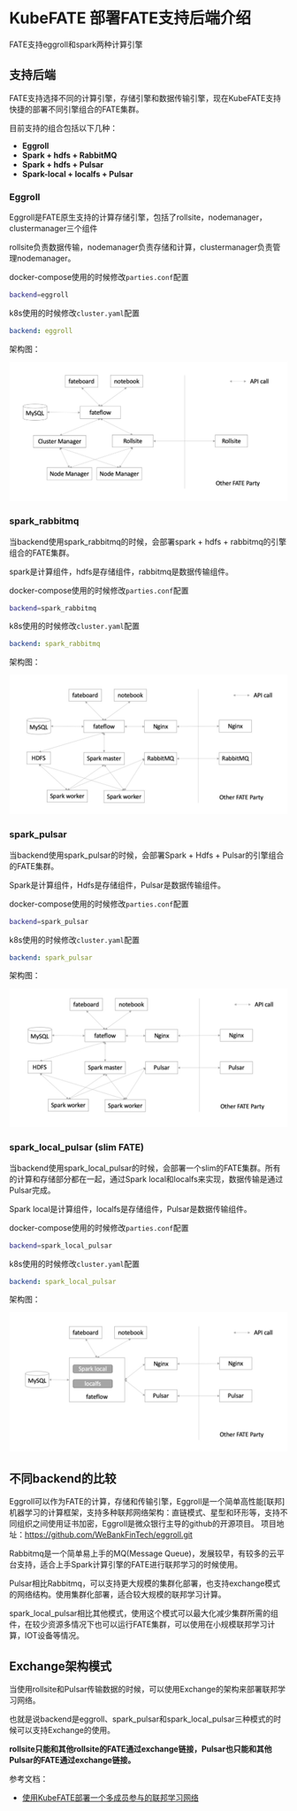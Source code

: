 # KubeFATE 部署FATE支持后端介绍

FATE支持eggroll和spark两种计算引擎

## 支持后端

FATE支持选择不同的计算引擎，存储引擎和数据传输引擎，现在KubeFATE支持快捷的部署不同引擎组合的FATE集群。

目前支持的组合包括以下几种：

- **Eggroll**
- **Spark + hdfs + RabbitMQ**
- **Spark + hdfs + Pulsar**
- **Spark-local + localfs + Pulsar**

### Eggroll

Eggroll是FATE原生支持的计算存储引擎，包括了rollsite，nodemanager，clustermanager三个组件

rollsite负责数据传输，nodemanager负责存储和计算，clustermanager负责管理nodemanager。

docker-compose使用的时候修改`parties.conf`配置

```bash
backend=eggroll
```

k8s使用的时候修改`cluster.yaml`配置

```yaml
backend: eggroll
```

架构图：

<div align="center">
  <img src="./images/arch_eggroll.png" />
</div>

### spark_rabbitmq

当backend使用spark_rabbitmq的时候，会部署spark + hdfs + rabbitmq的引擎组合的FATE集群。

spark是计算组件，hdfs是存储组件，rabbitmq是数据传输组件。

docker-compose使用的时候修改`parties.conf`配置

```bash
backend=spark_rabbitmq
```

k8s使用的时候修改`cluster.yaml`配置

```yaml
backend: spark_rabbitmq
```

架构图：

<div align="center">
  <img src="./images/arch_spark_rabbitmq.png">
</div>

### spark_pulsar

当backend使用spark_pulsar的时候，会部署Spark + Hdfs + Pulsar的引擎组合的FATE集群。

Spark是计算组件，Hdfs是存储组件，Pulsar是数据传输组件。

docker-compose使用的时候修改`parties.conf`配置

```bash
backend=spark_pulsar
```

k8s使用的时候修改`cluster.yaml`配置

```yaml
backend: spark_pulsar
```

架构图：

<div align="center">
  <img src="./images/arch_spark_pulsar.png">
</div>

### spark_local_pulsar (slim FATE)

当backend使用spark_local_pulsar的时候，会部署一个slim的FATE集群。所有的计算和存储部分都在一起，通过Spark local和localfs来实现，数据传输是通过Pulsar完成。

Spark local是计算组件，localfs是存储组件，Pulsar是数据传输组件。

docker-compose使用的时候修改`parties.conf`配置

```bash
backend=spark_local_pulsar
```

k8s使用的时候修改`cluster.yaml`配置

```yaml
backend: spark_local_pulsar
```

架构图：

<div align="center">
  <img src="./images/arch_slim.png">
</div>

## 不同backend的比较

Eggroll可以作为FATE的计算，存储和传输引擎，Eggroll是一个简单高性能[联邦]机器学习的计算框架，支持多种联邦网络架构：直链模式、星型和环形等，支持不同组织之间使用证书加密，Eggroll是微众银行主导的github的开源项目。
项目地址：<https://github.com/WeBankFinTech/eggroll.git>

Rabbitmq是一个简单易上手的MQ(Message Queue)，发展较早，有较多的云平台支持，适合上手Spark计算引擎的FATE进行联邦学习的时候使用。

Pulsar相比Rabbitmq，可以支持更大规模的集群化部署，也支持exchange模式的网络结构。使用集群化部署，适合较大规模的联邦学习计算。

spark_local_pulsar相比其他模式，使用这个模式可以最大化减少集群所需的组件，在较少资源多情况下也可以运行FATE集群，可以使用在小规模联邦学习计算，IOT设备等情况。

## Exchange架构模式

当使用rollsite和Pulsar传输数据的时候，可以使用Exchange的架构来部署联邦学习网络。

也就是说backend是eggroll、spark_pulsar和spark_local_pulsar三种模式的时候可以支持Exchange的使用。

**rollsite只能和其他rollsite的FATE通过exchange链接，Pulsar也只能和其他Pulsar的FATE通过exchange链接。**


参考文档：

- [使用KubeFATE部署一个多成员参与的联邦学习网络](https://github.com/FederatedAI/KubeFATE/wiki/%E4%BD%BF%E7%94%A8KubeFATE%E9%83%A8%E7%BD%B2%E4%B8%80%E4%B8%AA%E5%A4%9A%E6%88%90%E5%91%98%E5%8F%82%E4%B8%8E%E7%9A%84%E8%81%94%E9%82%A6%E5%AD%A6%E4%B9%A0%E7%BD%91%E7%BB%9C)
